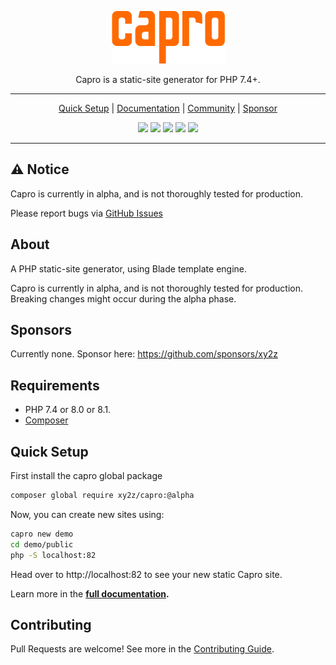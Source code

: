 <div align="center">

![capro logo](./capro-logo.png)

Capro is a static-site generator for PHP 7.4+.

---

[Quick Setup](#quick-setup) | [Documentation](https://capro.xy2z.io) | [Community](https://github.com/xy2z/capro/discussions) | [Sponsor](https://github.com/sponsors/xy2z)

<p align="center">
  <a href="https://github.com/xy2z/capro/releases"><img src="https://img.shields.io/github/v/release/xy2z/capro?style=flat-square&include_prereleases&sort=semver"></a>
  <a href="https://github.com/xy2z/capro/blob/master/LICENSE"><img src="https://img.shields.io/github/license/xy2z/capro?style=flat-square&color=blue"></a>
  <a href="https://github.com/xy2z/capro/graphs/contributors"><img src="https://img.shields.io/github/contributors/xy2z/capro?style=flat-square"></a>
  <a href="https://github.com/xy2z/capro/issues?q=is%3Aopen+is%3Aissue+label%3A%22help+wanted%22"><img src="https://img.shields.io/github/issues/xy2z/capro/help%20wanted?label=help%20wanted%20issues&style=flat-square&color=f26222"></a>
  <a href=""><img src="https://img.shields.io/github/milestones/progress-percent/xy2z/capro/1?label=alpha%20completion&style=flat-square"></a>
</p>

---

</div>


## ⚠ Notice

Capro is currently in alpha, and is not thoroughly tested for production.

Please report bugs via [GitHub Issues](https://github.com/xy2z/capro/issues)


## About

A PHP static-site generator, using Blade template engine.

Capro is currently in alpha, and is not thoroughly tested for production. Breaking changes might occur during the alpha phase.


## Sponsors

Currently none. Sponsor here: https://github.com/sponsors/xy2z


## Requirements
- PHP 7.4 or 8.0 or 8.1.
- [Composer](https://getcomposer.org/)


## Quick Setup
First install the capro global package
```bash
composer global require xy2z/capro:@alpha
```

Now, you can create new sites using:
```bash
capro new demo
cd demo/public
php -S localhost:82
```
Head over to http://localhost:82 to see your new static Capro site.

Learn more in the **[full documentation](https://capro.xy2z.io).**


## Contributing

Pull Requests are welcome! See more in the [Contributing Guide](CONTRIBUTING.md).
